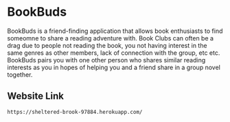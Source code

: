 # BookBuds

BookBuds is a friend-finding application that allows book enthusiasts to find someomne to share a reading adventure with.  Book Clubs can often be a drag due to people not reading the book, you not having interest in the same genres as other members, lack of connection with the group, etc etc.  BookBuds pairs you with one other person who shares similar reading interests as you in hopes of helping you and a friend share in a group novel together.  

## Website Link

```bash
https://sheltered-brook-97884.herokuapp.com/
```

